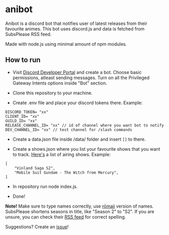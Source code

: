 # anibot
Anibot is a discord bot that notifies user of latest releases from their favourite animes. This bot uses discord.js and data is fetched from SubsPlease RSS feed.

Made with node.js using minimal amount of npm modules. 


## How to run

- Visit [Discord Developer Portal](https://discord.com/developers/docs/intro) and create a bot. Choose basic permissions, atleast sending messages. Turn on all the Privileged Gateway Intents options inside "Bot" section.

- Clone this repository to your machine.

- Create .env file and place your discord tokens there. Example:
```
DISCORD_TOKEN= "xx"
CLIENT_ID= "xx"
GUILD_ID= "xx"
RELEASE_CHANNEL_ID= "xx" // id of channel where you want bot to notify
DEV_CHANNEL_ID= "xx" // test channel for /slash commands
```


- Create a data.json file inside /data/ folder and insert ```[]``` to there. 

- Create a shows.json where you list your favourite shows that you want to track. [Here's](https://myanimelist.net/anime/season) a list of  airing shows.
 Example: 
```
[
    "Vinland Saga S2",
    "Mobile Suit Gundam - The Witch from Mercury",
]
```
- In repository run node index.js.

- Done!

**Note!** Make sure to type names correctly, use [rōmaji](https://en.wikipedia.org/wiki/Romanization_of_Japanese) version of names. SubsPlease shortens seasons in title, like "Season 2" to "S2". If you are unsure, you can check their [RSS feed](https://subsplease.org/rss/?t&r=1080) for correct spelling.


Suggestions? Create an [issue](https://github.com/kristianka/anibot/issues)!

